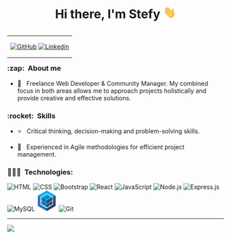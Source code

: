 <h1 align="center">Hi there, I'm Stefy <img src="./src/wave.gif" width="30px"></h1>

<table align="right">
<tr>
<td>

[![GitHub]( https://img.shields.io/github/followers/nahiska?label=follow&style=social)](https://github.com/nahiska)
[![Linkedin](https://img.shields.io/badge/-Stefy-blue?style=flat-square&logo=Linkedin&logoColor=white&link="https://www.linkedin.com/in/estefania-luddeni/)](https://www.linkedin.com/in/estefania-luddeni/)



</td>
</tr>
</table>

<h3> :zap: &nbsp;About me </h3>

- 💼 &nbsp; Freelance Web Developer & Community Manager. My combined focus in both areas allows me to approach projects holistically and provide creative and effective solutions.

<h3> :rocket: &nbsp;Skills </h3>

- ⭐ &nbsp; Critical thinking, decision-making and problem-solving skills.
  
- 🔄 &nbsp; Experienced in Agile methodologies for efficient project management.

<h3>👩🏻‍💻&nbsp; Technologies:</h3>

 ![HTML](https://img.icons8.com/color/48/000000/html-5--v1.png) 
 ![CSS](https://img.icons8.com/color/48/000000/css3.png)
 ![Bootstrap](https://img.icons8.com/color/48/000000/bootstrap.png) 
 ![React](https://img.icons8.com/ultraviolet/48/000000/react--v1.png) 
 ![JavaScript](https://img.icons8.com/color/48/000000/javascript--v1.png) 
 ![Node.js](https://img.icons8.com/color/48/000000/nodejs.png) 
 ![Express.js](https://img.icons8.com/color/48/000000/express.png) 
 ![MySQL](https://img.icons8.com/fluency/48/000000/mysql-logo.png) 
 ![Sequelize](https://github.com/FlorAmado/FlorAmado/blob/main/images/sequelize.png)
 ![Git](https://img.icons8.com/color/48/000000/git.png)

---


<div>
  <img height="180em" src="https://github-readme-stats.vercel.app/api/top-langs/?username=nahiska&layout=compact&langs_count=7&theme=radical"/>
</div>
